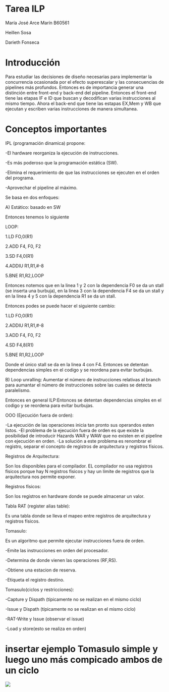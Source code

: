 # Tarea ILP
María José Arce Marín
B60561

Heillen Sosa

Darieth Fonseca

# Introducción
Para estudiar las decisiones de diseño necesarias para implementar la concurrencia ocasionada por el efecto superescalar y las consecuencias de pipelines más profundos. Entonces es de importancia generar una distinción entre front-end y back-end del pipeline.
Entonces el front-end tiene las etapas IF e ID que buscan y decodifican varias instrucciones al mismo tiempo. Ahora el back-end que tiene las estapas EX,Mem y WB que ejecutan y escriben varias instrucciones de manera simultanea.


# Conceptos importantes

IPL (programación dinamica) propone: 

-El hardware reorganiza la ejecución de instrucciones.

-Es más poderoso que la programación estática (SW).

-Elimina el requerimiento de que las instrucciones se ejecuten en el orden del programa.

-Aprovechar el pipeline al máximo.

Se basa en dos enfoques:

A) Estático: basado en SW

Entonces tenemos lo siguiente

LOOP:

1.LD FO,0(R1)

2.ADD F4, F0, F2

3.SD F4,0(R1)

4.ADDIU R1,R1,#-8

5.BNE R1,R2,LOOP

Entonces notemos que en la linea 1 y 2 con la dependencia F0 se da un stall (se inserta una burbuja), en la linea 3 con la dependencia  F4 se da un stall y en la linea 4 y 5 con la dependencia R1 se da un stall.

Entonces podes se puede hacer el siguiente cambio:

1.LD FO,0(R1)

2.ADDIU R1,R1,#-8

3.ADD F4, F0, F2

4.SD F4,8(R1)

5.BNE R1,R2,LOOP

Donde el único stall se da en la linea 4 con F4.
Entonces se detentan dependencias simples en el codigo y se reordena para evitar burbujas.

B) Loop unralling: Aumentar el número de instrucciones relativas al branch para aumantar el número de instrucciones sobre las cuales se detecta paralelismo.

Entonces en general ILP:Entonces se detentan dependencias simples en el codigo y se reordena para evitar burbujas.

OOO (Ejecución fuera de orden):

-La ejecución de las operaciones inicia tan pronto sus operandos esten listos.
-El problema de la ejecución fuera de orden es que existe la posibilidad de introducir Hazards WAR y WAW que no existen en el pipeline con ejecución en orden.
-La solución a este problema es renombrar el registro, separar el concepto de registros de arquitectura y registros físicos.

Registros de Arquitectura:

Son los disponibles para el compilador. EL compilador no usa registros físicos porque hay N registros físicos y hay un límite de registros que la arquitectura nos permite exponer.

Registros físicos:

Son los registros en hardware donde se puede almacenar un valor.

Tabla RAT (register alias table):

Es una tabla donde se lleva el mapeo entre registros de arquitectura y registros físicos.

Tomasulo:

Es un algoritmo que permite ejecutar instrucciones fuera de orden.

-Emite las instrucciones en orden del procesador.

-Determina de donde vienen las operaciones (RF,RS).

-Obtiene una estacion de reserva.

-Etiqueta el registro destino.

Tomasulo(ciclos y restricciones):

-Capture y Dispath (típicamente no se realizan en el mismo ciclo)

-Issue y Dispath (típicamente no se realizan en el mismo ciclo)

-RAT-Write y Issue (observar el issue)

-Load y store(esto se realiza en orden)


# insertar ejemplo Tomasulo simple y luego uno más compicado ambos de un ciclo


<img src="https://render.githubusercontent.com/render/math?math=-Acos[2\pi ft] ">








